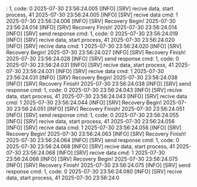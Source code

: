 : 1, code: 0 
2025-07-30 23:56:24.005 [INFO] [SRV] recive data, start process, 41 
2025-07-30 23:56:24.005 [INFO] [SRV] recive data cmd: 1 
2025-07-30 23:56:24.006 [INFO] [SRV] Recovery Begin! 
2025-07-30 23:56:24.014 [INFO] [SRV] Recovery Finish! 
2025-07-30 23:56:24.014 [INFO] [SRV] send response cmd: 1, code: 0 
2025-07-30 23:56:24.019 [INFO] [SRV] recive data, start process, 41 
2025-07-30 23:56:24.020 [INFO] [SRV] recive data cmd: 1 
2025-07-30 23:56:24.020 [INFO] [SRV] Recovery Begin! 
2025-07-30 23:56:24.027 [INFO] [SRV] Recovery Finish! 
2025-07-30 23:56:24.028 [INFO] [SRV] send response cmd: 1, code: 0 
2025-07-30 23:56:24.031 [INFO] [SRV] recive data, start process, 41 
2025-07-30 23:56:24.031 [INFO] [SRV] recive data cmd: 1 
2025-07-30 23:56:24.031 [INFO] [SRV] Recovery Begin! 
2025-07-30 23:56:24.038 [INFO] [SRV] Recovery Finish! 
2025-07-30 23:56:24.038 [INFO] [SRV] send response cmd: 1, code: 0 
2025-07-30 23:56:24.043 [INFO] [SRV] recive data, start process, 41 
2025-07-30 23:56:24.043 [INFO] [SRV] recive data cmd: 1 
2025-07-30 23:56:24.044 [INFO] [SRV] Recovery Begin! 
2025-07-30 23:56:24.051 [INFO] [SRV] Recovery Finish! 
2025-07-30 23:56:24.051 [INFO] [SRV] send response cmd: 1, code: 0 
2025-07-30 23:56:24.055 [INFO] [SRV] recive data, start process, 41 
2025-07-30 23:56:24.056 [INFO] [SRV] recive data cmd: 1 
2025-07-30 23:56:24.056 [INFO] [SRV] Recovery Begin! 
2025-07-30 23:56:24.063 [INFO] [SRV] Recovery Finish! 
2025-07-30 23:56:24.064 [INFO] [SRV] send response cmd: 1, code: 0 
2025-07-30 23:56:24.068 [INFO] [SRV] recive data, start process, 41 
2025-07-30 23:56:24.068 [INFO] [SRV] recive data cmd: 1 
2025-07-30 23:56:24.068 [INFO] [SRV] Recovery Begin! 
2025-07-30 23:56:24.075 [INFO] [SRV] Recovery Finish! 
2025-07-30 23:56:24.075 [INFO] [SRV] send response cmd: 1, code: 0 
2025-07-30 23:56:24.080 [INFO] [SRV] recive data, start process, 41 
2025-07-30 23:56:24.0